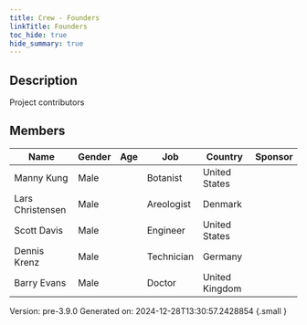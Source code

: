 ```yaml
---
title: Crew - Founders
linkTitle: Founders
toc_hide: true
hide_summary: true
---
```


## Description
Project contributors

## Members

|Name|Gender|Age|Job|Country|Sponsor|
|----|------|---|---|-------|-------|
|Manny Kung|Male||Botanist|United States||
|Lars Christensen|Male||Areologist|Denmark||
|Scott Davis|Male||Engineer|United States||
|Dennis Krenz|Male||Technician|Germany||
|Barry Evans|Male||Doctor|United Kingdom||

Version: pre-3.9.0 Generated on: 2024-12-28T13:30:57.2428854
{.small }